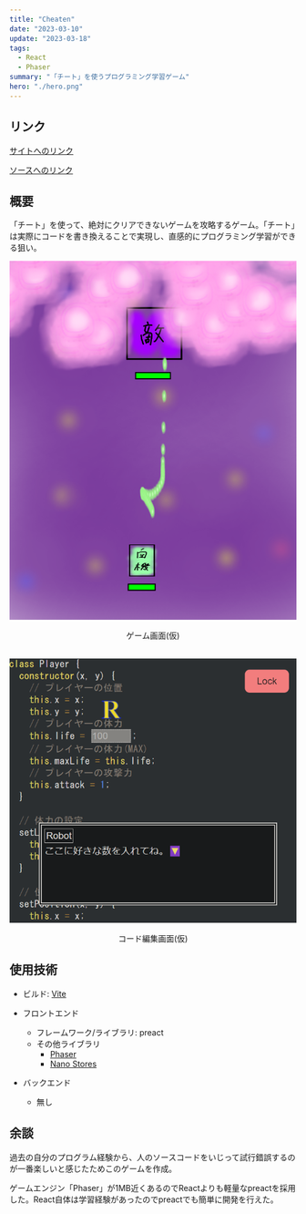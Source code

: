 ```yaml
---
title: "Cheaten"
date: "2023-03-10"
update: "2023-03-18"
tags:
  - React
  - Phaser
summary: "「チート」を使うプログラミング学習ゲーム"
hero: "./hero.png"
---
```


## リンク

[サイトへのリンク](https://cheaten.pages.dev)

[ソースへのリンク](https://github.com/tomsal25/cheaten)

## 概要

「チート」を使って、絶対にクリアできないゲームを攻略するゲーム。「チート」は実際にコードを書き換えることで実現し、直感的にプログラミング学習ができる狙い。

![ゲーム画面(仮)](./game.png)
<div style="text-align:center">ゲーム画面(仮)</div>

<br>

![コード編集画面(仮)](./code.png)
<div style="text-align:center">コード編集画面(仮)</div>

## 使用技術

- ビルド: [Vite](https://github.com/vitejs/vite)

- フロントエンド
  - フレームワーク/ライブラリ: preact
  - その他ライブラリ
    - [Phaser](https://github.com/photonstorm/phaser)
    - [Nano Stores](https://github.com/nanostores/nanostores)

- バックエンド
  - 無し

## 余談

過去の自分のプログラム経験から、人のソースコードをいじって試行錯誤するのが一番楽しいと感じたためこのゲームを作成。

ゲームエンジン「Phaser」が1MB近くあるのでReactよりも軽量なpreactを採用した。React自体は学習経験があったのでpreactでも簡単に開発を行えた。
